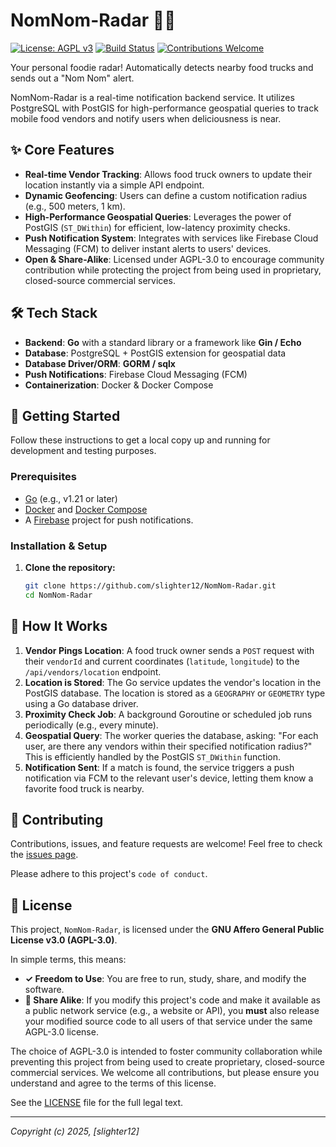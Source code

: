# NomNom-Radar 🍔📡

[![License: AGPL v3](https://img.shields.io/badge/License-AGPL%20v3-blue.svg)](https://www.gnu.org/licenses/agpl-3.0)
[![Build Status](https://img.shields.io/badge/build-passing-brightgreen.svg)](https://github.com/slighter12/NomNom-Radar)
[![Contributions Welcome](https://img.shields.io/badge/contributions-welcome-orange.svg)](https://github.com/slighter12/NomNom-Radar/issues)

Your personal foodie radar! Automatically detects nearby food trucks and sends out a "Nom Nom" alert.

NomNom-Radar is a real-time notification backend service. It utilizes PostgreSQL with PostGIS for high-performance geospatial queries to track mobile food vendors and notify users when deliciousness is near.

## ✨ Core Features

* **Real-time Vendor Tracking**: Allows food truck owners to update their location instantly via a simple API endpoint.
* **Dynamic Geofencing**: Users can define a custom notification radius (e.g., 500 meters, 1 km).
* **High-Performance Geospatial Queries**: Leverages the power of PostGIS (`ST_DWithin`) for efficient, low-latency proximity checks.
* **Push Notification System**: Integrates with services like Firebase Cloud Messaging (FCM) to deliver instant alerts to users' devices.
* **Open & Share-Alike**: Licensed under AGPL-3.0 to encourage community contribution while protecting the project from being used in proprietary, closed-source commercial services.

## 🛠️ Tech Stack

* **Backend**: **Go** with a standard library or a framework like **Gin / Echo**
* **Database**: PostgreSQL + PostGIS extension for geospatial data
* **Database Driver/ORM**: **GORM / sqlx**
* **Push Notifications**: Firebase Cloud Messaging (FCM)
* **Containerization**: Docker & Docker Compose

## 🚀 Getting Started

Follow these instructions to get a local copy up and running for development and testing purposes.

### Prerequisites

* [Go](https://go.dev/doc/install) (e.g., v1.21 or later)
* [Docker](https://www.docker.com/) and [Docker Compose](https://docs.docker.com/compose/)
* A [Firebase](https://firebase.google.com/) project for push notifications.

### Installation & Setup

1.  **Clone the repository:**
    ```bash
    git clone https://github.com/slighter12/NomNom-Radar.git
    cd NomNom-Radar
    ```

## 🤔 How It Works

1.  **Vendor Pings Location**: A food truck owner sends a `POST` request with their `vendorId` and current coordinates (`latitude`, `longitude`) to the `/api/vendors/location` endpoint.
2.  **Location is Stored**: The Go service updates the vendor's location in the PostGIS database. The location is stored as a `GEOGRAPHY` or `GEOMETRY` type using a Go database driver.
3.  **Proximity Check Job**: A background Goroutine or scheduled job runs periodically (e.g., every minute).
4.  **Geospatial Query**: The worker queries the database, asking: "For each user, are there any vendors within their specified notification radius?" This is efficiently handled by the PostGIS `ST_DWithin` function.
5.  **Notification Sent**: If a match is found, the service triggers a push notification via FCM to the relevant user's device, letting them know a favorite food truck is nearby.

## 🤝 Contributing

Contributions, issues, and feature requests are welcome! Feel free to check the [issues page](https://github.com/slighter12/NomNom-Radar/issues).

Please adhere to this project's `code of conduct`.

## 📄 License

This project, `NomNom-Radar`, is licensed under the **GNU Affero General Public License v3.0 (AGPL-3.0)**.

In simple terms, this means:

* **✓ Freedom to Use**: You are free to run, study, share, and modify the software.
* **🔗 Share Alike**: If you modify this project's code and make it available as a public network service (e.g., a website or API), you **must** also release your modified source code to all users of that service under the same AGPL-3.0 license.

The choice of AGPL-3.0 is intended to foster community collaboration while preventing this project from being used to create proprietary, closed-source commercial services. We welcome all contributions, but please ensure you understand and agree to the terms of this license.

See the [LICENSE](LICENSE) file for the full legal text.

---
*Copyright (c) 2025, [slighter12]*
